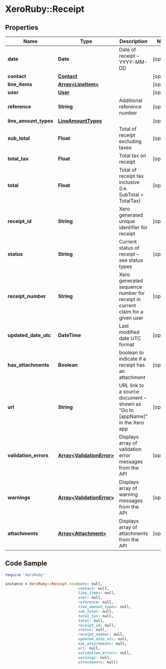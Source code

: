# XeroRuby::Receipt

## Properties

Name | Type | Description | Notes
------------ | ------------- | ------------- | -------------
**date** | **Date** | Date of receipt – YYYY-MM-DD | [optional] 
**contact** | [**Contact**](Contact.md) |  | [optional] 
**line_items** | [**Array&lt;LineItem&gt;**](LineItem.md) |  | [optional] 
**user** | [**User**](User.md) |  | [optional] 
**reference** | **String** | Additional reference number | [optional] 
**line_amount_types** | [**LineAmountTypes**](LineAmountTypes.md) |  | [optional] 
**sub_total** | **Float** | Total of receipt excluding taxes | [optional] 
**total_tax** | **Float** | Total tax on receipt | [optional] 
**total** | **Float** | Total of receipt tax inclusive (i.e. SubTotal + TotalTax) | [optional] 
**receipt_id** | **String** | Xero generated unique identifier for receipt | [optional] 
**status** | **String** | Current status of receipt – see status types | [optional] 
**receipt_number** | **String** | Xero generated sequence number for receipt in current claim for a given user | [optional] 
**updated_date_utc** | **DateTime** | Last modified date UTC format | [optional] 
**has_attachments** | **Boolean** | boolean to indicate if a receipt has an attachment | [optional] 
**url** | **String** | URL link to a source document – shown as “Go to [appName]” in the Xero app | [optional] 
**validation_errors** | [**Array&lt;ValidationError&gt;**](ValidationError.md) | Displays array of validation error messages from the API | [optional] 
**warnings** | [**Array&lt;ValidationError&gt;**](ValidationError.md) | Displays array of warning messages from the API | [optional] 
**attachments** | [**Array&lt;Attachment&gt;**](Attachment.md) | Displays array of attachments from the API | [optional] 

## Code Sample

```ruby
require 'XeroRuby'

instance = XeroRuby::Receipt.new(date: null,
                                 contact: null,
                                 line_items: null,
                                 user: null,
                                 reference: null,
                                 line_amount_types: null,
                                 sub_total: null,
                                 total_tax: null,
                                 total: null,
                                 receipt_id: null,
                                 status: null,
                                 receipt_number: null,
                                 updated_date_utc: null,
                                 has_attachments: null,
                                 url: null,
                                 validation_errors: null,
                                 warnings: null,
                                 attachments: null)
```


